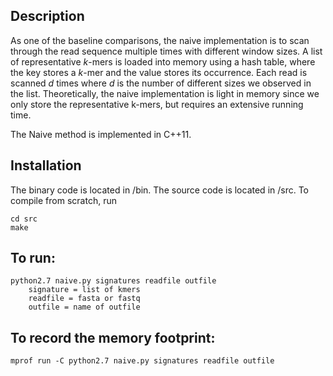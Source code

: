 ## Description
As one of the baseline comparisons, the naive implementation is to scan through the read sequence multiple times with different window sizes. A list of representative *k*-mers is loaded into memory using a hash table, where the key stores a *k*-mer and the value stores its occurrence. Each read is scanned *d* times where *d* is the number of different sizes we observed in the list. Theoretically, the naive implementation is light in memory since we only store the representative k-mers, but requires an extensive running time.

The Naive method is implemented in C++11.

## Installation
The binary code is located in /bin. The source code is located in /src. To compile from scratch, run

```
cd src
make
```

## To run:
```
python2.7 naive.py signatures readfile outfile
	signature = list of kmers
	readfile = fasta or fastq
	outfile = name of outfile
```

## To record the memory footprint:
```
mprof run -C python2.7 naive.py signatures readfile outfile 
```
